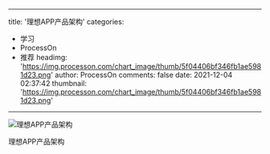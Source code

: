 
---
title: '理想APP产品架构'
categories: 
 - 学习
 - ProcessOn
 - 推荐
headimg: 'https://img.processon.com/chart_image/thumb/5f04406bf346fb1ae5981d23.png'
author: ProcessOn
comments: false
date: 2021-12-04 02:37:42
thumbnail: 'https://img.processon.com/chart_image/thumb/5f04406bf346fb1ae5981d23.png'
---

<div>   
<img class="thumb" alt="理想APP产品架构" src="https://img.processon.com/chart_image/thumb/5f04406bf346fb1ae5981d23.png" referrerpolicy="no-referrer">
<p>理想APP产品架构</p>  
</div>
            